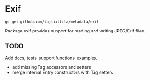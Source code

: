 Exif
====

	go get github.com/tajtiattila/metadata/exif

Package exif provides support for reading and writing JPEG/Exif files.

TODO
----

Add docs, tests, support functions, examples.

- add missing Tag accessors and setters
- merge internal Entry constructors with Tag setters
